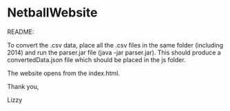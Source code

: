 # NetballWebsite

README:

To convert the .csv data, place all the .csv files in the same folder (including 2014) and
run the parser.jar file (java -jar parser.jar). This should produce a convertedData.json file
which should be placed in the js folder.

The website opens from the index.html.

Thank you,

Lizzy